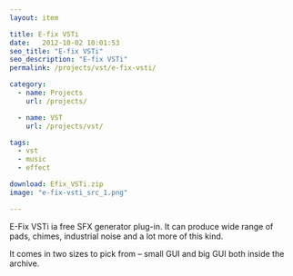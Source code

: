 ```yaml
---
layout: item

title: E-fix VSTi
date:   2012-10-02 10:01:53
seo_title: "E-fix VSTi"
seo_description: "E-fix VSTi"
permalink: /projects/vst/e-fix-vsti/

category:
  - name: Projects
    url: /projects/

  - name: VST
    url: /projects/vst/

tags:
  - vst
  - music
  - effect

download: Efix_VSTi.zip
image: "e-fix-vsti_src_1.png"

---
```


E-Fix VSTi ia free SFX generator plug-in. It can produce wide range of pads, chimes, industrial noise and a lot more of this kind. 

It comes in two sizes to pick from &#8211; small GUI and big GUI both inside the archive.
